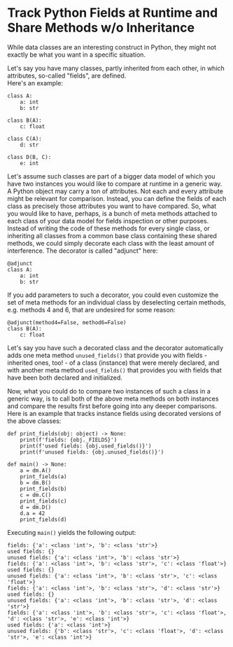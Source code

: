 # Track Python Fields at Runtime and Share Methods w/o Inheritance

While data classes are an interesting construct in Python, they might not exactly be what you want in a specific
situation.

Let's say you have many classes, partly inherited from each other, in which attributes, so-called "fields", are defined.  
Here's an example:

```
class A:
    a: int
    b: str

class B(A):
    c: float

class C(A):
    d: str

class D(B, C):
    e: int
```

Let's assume such classes are part of a bigger data model of which you have two instances you would like to compare
at runtime in a generic way. A Python object may carry a ton of attributes. Not each and every attribute might be
relevant for comparison. Instead, you can define the fields of each class as precisely those attributes you want to have
compared. So, what you would like to have, perhaps, is a bunch of meta methods attached to each class of your data model
for fields inspection or other purposes. Instead of writing the code of these methods for every single class, or
inheriting all classes from a common base class containing these shared methods, we could simply decorate each class
with the least amount of interference. The decorator is called "adjunct" here:

```
@adjunct
class A:
    a: int
    b: str
```

If you add parameters to such a decorator, you could even customize the set of meta methods for
an individual class by deselecting certain methods, e.g. methods 4 and 6, that are undesired for some reason:

```
@adjunct(method4=False, method6=False)
class B(A):
    c: float
```

Let's say you have such a decorated class and the decorator automatically adds one meta method ```unused_fields()```
that provide you with fields - inherited ones, too! - of a class (instance) that were merely declared, and with another
meta method ```used_fields()``` that provides you with fields that have been both declared and initialized.

Now, what you could do to compare two instances of such a class in a generic way, is to call both of the above meta
methods on both instances and compare the results first before going into any deeper comparisons. Here is an example
that tracks instance fields using decorated versions of the above classes:

```
def print_fields(obj: object) -> None:
    print(f'fields: {obj._FIELDS}')
    print(f'used fields: {obj.used_fields()}')
    print(f'unused fields: {obj.unused_fields()}')

def main() -> None:
    a = dm.A()
    print_fields(a)
    b = dm.B()
    print_fields(b)
    c = dm.C()
    print_fields(c)
    d = dm.D()
    d.a = 42
    print_fields(d)
```

Executing ```main()``` yields the following output:

```
fields: {'a': <class 'int'>, 'b': <class 'str'>}
used fields: {}
unused fields: {'a': <class 'int'>, 'b': <class 'str'>}
fields: {'a': <class 'int'>, 'b': <class 'str'>, 'c': <class 'float'>}
used fields: {}
unused fields: {'a': <class 'int'>, 'b': <class 'str'>, 'c': <class 'float'>}
fields: {'a': <class 'int'>, 'b': <class 'str'>, 'd': <class 'str'>}
used fields: {}
unused fields: {'a': <class 'int'>, 'b': <class 'str'>, 'd': <class 'str'>}
fields: {'a': <class 'int'>, 'b': <class 'str'>, 'c': <class 'float'>, 'd': <class 'str'>, 'e': <class 'int'>}
used fields: {'a': <class 'int'>}
unused fields: {'b': <class 'str'>, 'c': <class 'float'>, 'd': <class 'str'>, 'e': <class 'int'>}
```
